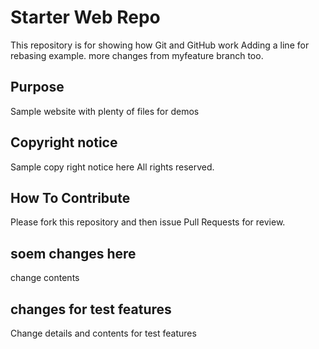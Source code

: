 # Starter Web Repo

This repository is for showing how Git and GitHub work
Adding a line for rebasing example.
more changes from myfeature branch too.

## Purpose

Sample website with plenty of files for demos

## Copyright notice
Sample copy right notice here
All rights reserved.

## How To Contribute
Please fork this repository and then issue Pull Requests for review.

## soem changes here
change contents

## changes for test features
Change details and contents for test features
